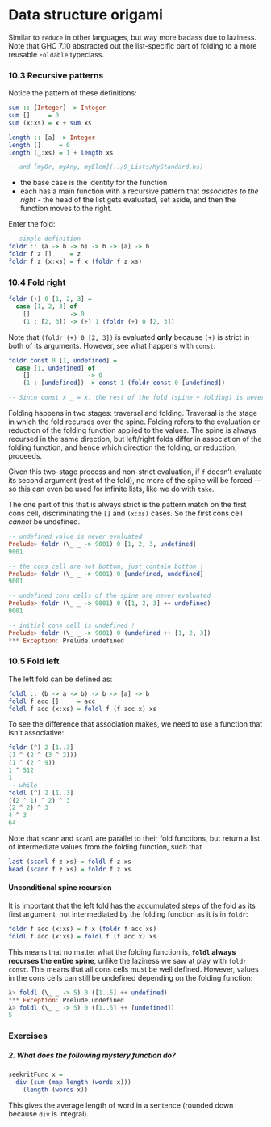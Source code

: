 # Data structure origami
Similar to `reduce` in other languages, but way more badass due to laziness. Note that GHC 7.10 abstracted out the list-specific part of folding to a more reusable `Foldable` typeclass.

### 10.3 Recursive patterns
Notice the pattern of these definitions:
```haskell
sum :: [Integer] -> Integer
sum []     = 0
sum (x:xs) = x + sum xs

length :: [a] -> Integer
length []     = 0
length (_:xs) = 1 + length xs

-- and [myOr, myAny, myElem](../9_Lists/MyStandard.hs)
```
- the base case is the identity for the function
- each has a main function with a recursive pattern that *associates to the right* - the head of the list gets evaluated, set aside, and then the function moves to the right.

Enter the fold:
```haskell
-- simple definition
foldr :: (a -> b -> b) -> b -> [a] -> b
foldr f z []     = z
foldr f z (x:xs) = f x (foldr f z xs)
```

### 10.4 Fold right
```haskell
foldr (+) 0 [1, 2, 3] =
  case [1, 2, 3] of
    []           -> 0
    (1 : [2, 3]) -> (+) 1 (foldr (+) 0 [2, 3])
```
Note that `(foldr (+) 0 [2, 3])` is evaluated **only** because `(+)` is strict in both of its arguments. However, see what happens with `const`:
```haskell
foldr const 0 [1, undefined] =
  case [1, undefined] of
    []                -> 0
    (1 : [undefined]) -> const 1 (foldr const 0 [undefined])

-- Since const x _ = x, the rest of the fold (spine + folding) is never evaluated.
```

Folding happens in two stages: traversal and folding. Traversal is the stage in which the fold recurses over the spine. Folding refers to the evaluation or reduction of the folding function applied to the values. The spine is always recursed in the same direction, but left/right folds differ in association of the folding function, and hence which direction the folding, or reduction, proceeds.

Given this two-stage process and non-strict evaluation, if `f` doesn’t evaluate its second argument (rest of the fold), no more of the spine will be forced -- so this can even be used for infinite lists, like we do with `take`.

The one part of this that is always strict is the pattern match on the first cons cell, discriminating the `[]` and `(x:xs)` cases. So the first cons cell *cannot* be undefined.
```haskell
-- undefined value is never evaluated
Prelude> foldr (\_ _ -> 9001) 0 [1, 2, 3, undefined]
9001

-- the cons cell are not bottom, just contain bottom !
Prelude> foldr (\_ _ -> 9001) 0 [undefined, undefined]
9001

-- undefined cons cells of the spine are never evaluated
Prelude> foldr (\_ _ -> 9001) 0 ([1, 2, 3] ++ undefined)
9001

-- initial cons cell is undefined !
Prelude> foldr (\_ _ -> 9001) 0 (undefined ++ [1, 2, 3])
*** Exception: Prelude.undefined
```

### 10.5 Fold left
The left fold can be defined as:
```haskell
foldl :: (b -> a -> b) -> b -> [a] -> b
foldl f acc []     = acc
foldl f acc (x:xs) = foldl f (f acc x) xs
```
To see the difference that association makes, we need to use a function that isn't associative:
```haskell
foldr (^) 2 [1..3]
(1 ^ (2 ^ (3 ^ 2)))
(1 ^ (2 ^ 9))
1 ^ 512
1
-- while
foldl (^) 2 [1..3]
((2 ^ 1) ^ 2) ^ 3
(2 ^ 2) ^ 3
4 ^ 3
64
```
Note that `scanr` and `scanl` are parallel to their fold functions, but return a list of intermediate values from the folding function, such that
```haskell
last (scanl f z xs) = foldl f z xs
head (scanr f z xs) = foldr f z xs
```

#### Unconditional spine recursion
It is important that the left fold has the accumulated steps of the fold as its first argument, not intermediated by the folding function as it is in `foldr`:
```haskell
foldr f acc (x:xs) = f x (foldr f acc xs)
foldl f acc (x:xs) = foldl f (f acc x) xs
```
This means that no matter what the folding function is, **`foldl` always recurses the entire spine**, unlike the laziness we saw at play with `foldr const`. This means that all cons cells must be well defined. However, values in the cons cells can still be undefined depending on the folding function:
```haskell
λ> foldl (\_ _ -> 5) 0 ([1..5] ++ undefined)
*** Exception: Prelude.undefined
λ> foldl (\_ _ -> 5) 0 ([1..5] ++ [undefined])
5
```

### Exercises
##### 2. What does the following mystery function do?
```haskell
seekritFunc x =
  div (sum (map length (words x)))
    (length (words x))
```
This gives the average length of word in a sentence (rounded down because `div` is integral).
